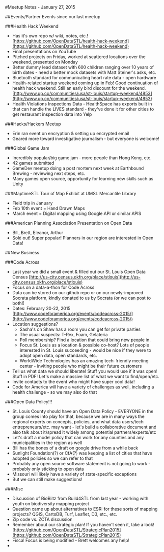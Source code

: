 #Meetup Notes - January 27, 2015

##Events/Partner Events since our last meetup

###Health Hack Weekend

+ Has it's own repo w/ wiki, notes, etc.! [https://github.com/OpenDataSTL/health-hack-weekend](https://github.com/OpenDataSTL/health-hack-weekend)
+ Final presentations on YouTube
+ Pitched projects on Friday, worked at scattered locations over the weekend, presented on Monday
+ Better dummy lead dataset with 600 children ranging over 10 years of birth dates - need a better mock datasets with Matt Steiner's asks, etc.
+ Bluetooth standard for communicating heart rate data - open hardware
+ Health-related startup weekend coming up in Feb!  Good continuation of health hack weekend.  Still an early bird discount for the weekend. [http://www.up.co/communities/usa/st-louis/startup-weekend/4853](http://www.up.co/communities/usa/st-louis/startup-weekend/4853)
+ Health Violations Inspections Data - HealthSpace has exports built in that can handle the LIVES standard - they've done it for other cities to get restaurant inspection data into Yelp

###Hacks/Hackers Meetup

+ Erin ran event on encryption & setting up encrypted email
+ Geared more toward investigative journalism - but everyone is welcome!

###Global Game Jam

+ Incredibly popular/big game jam - more people than Hong Kong, etc.
+ 42 games submitted
+ GameDev meetup doing a post mortem next week at Earthbound Brewing - reviewing next steps, etc.
+ Many games open source, opportunity for learning new skills such as Unity

###MaptimeSTL Tour of Map Exhibit at UMSL Mercantile Library

+ Field trip in January
+ Feb 10th event = Hand Drawn Maps
+ March event = Digital mapping using Google API or similar APIS

###American Planning Association Presentation on Open Data

+ Bill, Brett, Eleanor, Arthur
+ Sold out! Super popular! Planners in our region are interested in Open Data!

##New Business

###Code Across
+ Last year we did a small event & filled out our St. Louis Open Data Census [http://us-city.census.okfn.org/place/stlouis](http://us-city.census.okfn.org/place/stlouis)
+ Focus on a data-a-thon for Code Across
+ Data can be stored on our github repo or on our newly-improved Socrata platform, kindly donated to us by Socrata (or we can post to both!)
+ Dates: February 20-22, 2015 [http://www.codeforamerica.org/events/codeacross-2015/](http://www.codeforamerica.org/events/codeacross-2015/)
+ Location suggestions? 
    + Sasha's on Shaw has a room you can get for private parties
    + The usual suspects: T-Rex, Foam, Gelateria
    + Poll membership? Find a location that could bring new people in.
    + Focus St. Louis as a location & possible co-host? Lots of people interested in St. Louis succeeding - would be nice if they were to adopt open data, open standards, etc.
    + WorldWide Technologies has an amazing tech-friendly meeting center - inviting people who might be their future customers
+ Tell us what data we should liberate!  Stuff you would use if it was open!  Stuff in PDF!  Let's make a massive list of what we want to find/open/etc.
+ Invite contacts to the event who might have super cool data!
+ Code for America will have a variety of challenges as well, including a health challenge - so we may also do that

###Open Data Policy!!!
+ St. Louis County should have an Open Data Policy - EVERYONE in the group comes into play for that, because we are in many ways the regional experts on concepts, policies, and what data users/tech entrepreneurs/etc. may want - let's build a collaborative document and also talk about it/spread it widely among potential partners/experts/etc
+ Let's draft a model policy that can work for any counties and any municipalities in the region as well
+ Bill has the bones of a draft on google drive from a while back
+ Sunlight Foundation(?) or CfA(?) was keeping a list of cities that have adopted policies so we can refer to that
+ Probably any open source software statement is not going to work - probably only sticking to open data
+ Missouri will likely have a variety of state-specific exceptions
+ But we can still make suggestions!

###Misc
+ Discussion of BioBlitz from Build4STL from last year - working with youth on biodiversity mapping project
+ Question came up about alternatives to ESRI for these sorts of mapping projects?  QGIS, CartoDB, Turf, Leaflet, D3, etc., etc.
+ Zip code vs. ZCTA discussion
+ Remember about our strategic plan! If you haven't seen it, take a look! [https://github.com/OpenDataSTL/StrategicPlan2015](https://github.com/OpenDataSTL/StrategicPlan2015)
+ Fiscal Focus is being modified - Brett welcomes any help!
+ 
